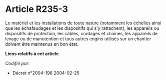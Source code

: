 # Article R235-3

Le matériel et les installations de toute nature (notamment les échelles ainsi que les échafaudages et les dispositifs qui
s'y rattachent), les appareils ou dispositifs de protection, les câbles, cordages et chaînes, les appareils de levage ou de
manutention et tous autres engins utilisés sur un chantier doivent être maintenus en bon état.

**Liens relatifs à cet article**

_Codifié par_:

  - Décret n°2004-196 2004-02-25
